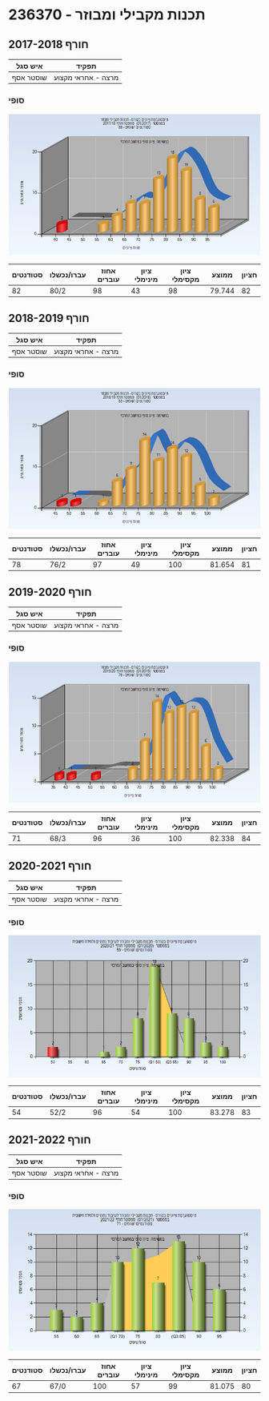 # 236370 - תכנות מקבילי ומבוזר

## חורף 2017-2018

| איש סגל | תפקיד |
| ---- | ---- |
| שוסטר אסף | מרצה - אחראי מקצוע |

### סופי

![201701 Finals](201701/Finals.png)

| סטודנטים | עברו/נכשלו | אחוז עוברים | ציון מינימלי | ציון מקסימלי | ממוצע | חציון |
| ---- | ---- | ---- | ---- | ---- | ---- | ---- |
| 82 | 80/2 | 98 | 43 | 98 | 79.744 | 82 |

## חורף 2018-2019

| איש סגל | תפקיד |
| ---- | ---- |
| שוסטר אסף | מרצה - אחראי מקצוע |

### סופי

![201801 Finals](201801/Finals.png)

| סטודנטים | עברו/נכשלו | אחוז עוברים | ציון מינימלי | ציון מקסימלי | ממוצע | חציון |
| ---- | ---- | ---- | ---- | ---- | ---- | ---- |
| 78 | 76/2 | 97 | 49 | 100 | 81.654 | 81 |

## חורף 2019-2020

| איש סגל | תפקיד |
| ---- | ---- |
| שוסטר אסף | מרצה - אחראי מקצוע |

### סופי

![201901 Finals](201901/Finals.png)

| סטודנטים | עברו/נכשלו | אחוז עוברים | ציון מינימלי | ציון מקסימלי | ממוצע | חציון |
| ---- | ---- | ---- | ---- | ---- | ---- | ---- |
| 71 | 68/3 | 96 | 36 | 100 | 82.338 | 84 |

## חורף 2020-2021

| איש סגל | תפקיד |
| ---- | ---- |
| שוסטר אסף | מרצה - אחראי מקצוע |

### סופי

![202001 Finals](202001/Finals.png)

| סטודנטים | עברו/נכשלו | אחוז עוברים | ציון מינימלי | ציון מקסימלי | ממוצע | חציון |
| ---- | ---- | ---- | ---- | ---- | ---- | ---- |
| 54 | 52/2 | 96 | 54 | 100 | 83.278 | 83 |

## חורף 2021-2022

| איש סגל | תפקיד |
| ---- | ---- |
| שוסטר אסף | מרצה - אחראי מקצוע |

### סופי

![202101 Finals](202101/Finals.png)

| סטודנטים | עברו/נכשלו | אחוז עוברים | ציון מינימלי | ציון מקסימלי | ממוצע | חציון |
| ---- | ---- | ---- | ---- | ---- | ---- | ---- |
| 67 | 67/0 | 100 | 57 | 99 | 81.075 | 80 |

